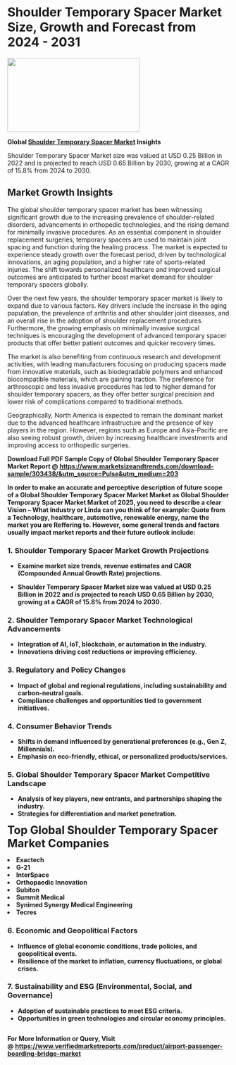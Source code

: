 <H1>Shoulder Temporary Spacer Market Size, Growth and Forecast from 2024 - 2031</H1><img class="aligncenter size-medium wp-image-584254" src="https://thirdeyenews.in/wp-content/uploads/2024/09/Global-Market-Research-300x168.jpeg" alt="" width="300" height="168" /><p><strong>Global&nbsp;<a href="https://www.marketsizeandtrends.com/download-sample/303438/&amp;utm_source=Pulse&amp;utm_medium=203">Shoulder Temporary Spacer Market</a> Insights</strong></p><p>Shoulder Temporary Spacer Market size was valued at USD 0.25 Billion in 2022 and is projected to reach USD 0.65 Billion by 2030, growing at a CAGR of 15.8% from 2024 to 2030.</p><p><h2>Market Growth Insights</h2> <p>The global shoulder temporary spacer market has been witnessing significant growth due to the increasing prevalence of shoulder-related disorders, advancements in orthopedic technologies, and the rising demand for minimally invasive procedures. As an essential component in shoulder replacement surgeries, temporary spacers are used to maintain joint spacing and function during the healing process. The market is expected to experience steady growth over the forecast period, driven by technological innovations, an aging population, and a higher rate of sports-related injuries. The shift towards personalized healthcare and improved surgical outcomes are anticipated to further boost market demand for shoulder temporary spacers globally.</p> <p><strong></strong></p> <p>Over the next few years, the shoulder temporary spacer market is likely to expand due to various factors. Key drivers include the increase in the aging population, the prevalence of arthritis and other shoulder joint diseases, and an overall rise in the adoption of shoulder replacement procedures. Furthermore, the growing emphasis on minimally invasive surgical techniques is encouraging the development of advanced temporary spacer products that offer better patient outcomes and quicker recovery times.</p> <p>The market is also benefiting from continuous research and development activities, with leading manufacturers focusing on producing spacers made from innovative materials, such as biodegradable polymers and enhanced biocompatible materials, which are gaining traction. The preference for arthroscopic and less invasive procedures has led to higher demand for shoulder temporary spacers, as they offer better surgical precision and lower risk of complications compared to traditional methods.</p> <p>Geographically, North America is expected to remain the dominant market due to the advanced healthcare infrastructure and the presence of key players in the region. However, regions such as Europe and Asia-Pacific are also seeing robust growth, driven by increasing healthcare investments and improving access to orthopedic surgeries.</p> <p><strong></p><p><span class=""><strong>Download Full PDF Sample Copy of Global Shoulder Temporary Spacer Market Report</strong> @ <a href="https://www.marketsizeandtrends.com/download-sample/303438/&amp;utm_source=Pulse&amp;utm_medium=203" target="_blank">https://www.marketsizeandtrends.com/download-sample/303438/&amp;utm_source=Pulse&amp;utm_medium=203</a></span></p><p>In order to make an accurate and perceptive description of future scope of a Global&nbsp;Shoulder Temporary Spacer Market Market as Global&nbsp;Shoulder Temporary Spacer Market Market of 2025, you need to describe a clear Vision &ndash; What Industry or Linda can you think of for example: Quote from a Technology, healthcare, automotive, renewable energy, name the market you are Reffering to. However, some general trends and factors usually impact market reports and their future outlook include:</p><h3>1.&nbsp;<strong>Shoulder Temporary Spacer Market Growth Projections</strong></h3><ul><li>Examine market size trends, revenue estimates and CAGR (Compounded Annual Growth Rate) projections.</li><li><p>Shoulder Temporary Spacer Market size was valued at USD 0.25 Billion in 2022 and is projected to reach USD 0.65 Billion by 2030, growing at a CAGR of 15.8% from 2024 to 2030.</p></li></ul><h3>2.&nbsp;<strong>Shoulder Temporary Spacer Market Technological Advancements</strong></h3><ul><li>Integration of AI, IoT, blockchain, or automation in the industry.</li><li>Innovations driving cost reductions or improving efficiency.</li></ul><h3>3.&nbsp;<strong>Regulatory and Policy Changes</strong></h3><ul><li>Impact of global and regional regulations, including sustainability and carbon-neutral goals.</li><li>Compliance challenges and opportunities tied to government initiatives.</li></ul><h3>4.&nbsp;<strong>Consumer Behavior Trends</strong></h3><ul><li>Shifts in demand influenced by generational preferences (e.g., Gen Z, Millennials).</li><li>Emphasis on eco-friendly, ethical, or personalized products/services.</li></ul><h3>5.&nbsp;<strong>Global Shoulder Temporary Spacer Market Competitive Landscape</strong></h3><ul><li>Analysis of key players, new entrants, and partnerships shaping the industry.</li><li>Strategies for differentiation and market penetration.</li></ul><p data-pm-slice="1 1 []"><span style="color: inherit; font-family: inherit; font-size: 25px;">Top Global Shoulder Temporary Spacer Market Companies</span></p><div class="" data-test-id=""><p><li>Exactech</li><li> G-21</li><li> InterSpace</li><li> Orthopaedic Innovation</li><li> Subiton</li><li> Summit Medical</li><li> Synimed Synergy Medical Engineering</li><li> Tecres</li></p></div><h3>6.&nbsp;<strong>Economic and Geopolitical Factors</strong></h3><ul><li>Influence of global economic conditions, trade policies, and geopolitical events.</li><li>Resilience of the market to inflation, currency fluctuations, or global crises.</li></ul><h3>7.&nbsp;<strong>Sustainability and ESG (Environmental, Social, and Governance)</strong></h3><ul><li>Adoption of sustainable practices to meet ESG criteria.</li><li>Opportunities in green technologies and circular economy principles.</li></ul><h2><strong style="font-size: 14px;">For More Information or Query, Visit @&nbsp;</strong><a style="background-color: #ffffff; font-size: 14px;" href="https://www.marketsizeandtrends.com/report/shoulder-temporary-spacer-market/" target="_blank">https://www.verifiedmarketreports.com/product/airport-passenger-boarding-bridge-market</a></h2>
